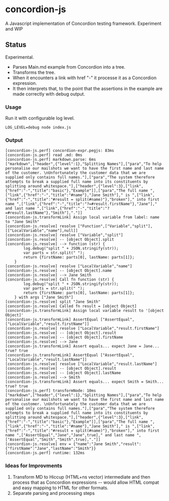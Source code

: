 # concordion-js
A Javascript implementation of Concordion testing framework. Experiment and WIP

## Status

Experimental.

* Parses Main.md example from Concordion into a tree. 
* Transforms the tree. 
* When it encounters a link with href "-" it processe it as a Concordion expression. 
* It then interprets that, to the point that the assertions in the example are made correctly with debug output.

### Usage

Run it with configurable log level.

`LOG_LEVEL=debug node index.js`

### Output

```
[concordion-js.perf] concordion-expr.pegjs: 83ms
[concordion-js.perf] read .md: 0ms
[concordion-js.perf] markdown.parse: 6ms
["markdown",["header",{"level":1},"Splitting Names"],["para","To help personalise our mailshots we want to have the first name and last name of the customer. \nUnfortunately the customer data that we are supplied only contains full names."],["para","The system therefore attempts to break a supplied full name into its constituents by splitting around whitespace."],["header",{"level":3},["link",{"href":"-","title":"basic"},"Example"]],["para","The full name ",["link",{"href":"-","title":"#name"},"Jane Smith"]," is ",["link",{"href":"-","title":"#result = split(#name)"},"broken"]," into first name ",["link",{"href":"-","title":"?=#result.firstName"},"Jane"]," and last name ",["link",{"href":"-","title":"?=#result.lastName"},"Smith"],"."]]
[concordion-js.transformLink] Assign local variable from label: name to "Jane Smith"
[concordion-js.resolve] resolve ["Function",["Variable","split"],[["LocalVariable","name"],null]]
[concordion-js.resolve] resolve ["Variable","split"]
[concordion-js.resolve] -- [object Object].split
[concordion-js.resolve] --> function (str) {
		log.debug("split " + JSON.stringify(str));
		var parts = str.split(" ");
		return {firstName: parts[0], lastName: parts[1]};
	}
[concordion-js.resolve] resolve ["LocalVariable","name"]
[concordion-js.resolve] -- [object Object].name
[concordion-js.resolve] --> Jane Smith
[concordion-js.resolve] Call fn function (str) {
		log.debug("split " + JSON.stringify(str));
		var parts = str.split(" ");
		return {firstName: parts[0], lastName: parts[1]};
	} with args ["Jane Smith"]
[concordion-js.resolve] split "Jane Smith"
[concordion-js.resolve] Called fn result = [object Object]
[concordion-js.transformLink] Assign local variable result to '[object Object]'
[concordion-js.transformLink] AssertEqual ["AssertEqual",["LocalVariable","result.firstName"]]
[concordion-js.resolve] resolve ["LocalVariable","result.firstName"]
[concordion-js.resolve] -- [object Object].result
[concordion-js.resolve] -- [object Object].firstName
[concordion-js.resolve] --> Jane
[concordion-js.transformLink] Assert equals... expect Jane = Jane... true? true
[concordion-js.transformLink] AssertEqual ["AssertEqual",["LocalVariable","result.lastName"]]
[concordion-js.resolve] resolve ["LocalVariable","result.lastName"]
[concordion-js.resolve] -- [object Object].result
[concordion-js.resolve] -- [object Object].lastName
[concordion-js.resolve] --> Smith
[concordion-js.transformLink] Assert equals... expect Smith = Smith... true? true
[concordion-js.perf] transformNode: 10ms
["markdown",["header",{"level":1},"Splitting Names"],["para","To help personalise our mailshots we want to have the first name and last name of the customer. \nUnfortunately the customer data that we are supplied only contains full names."],["para","The system therefore attempts to break a supplied full name into its constituents by splitting around whitespace."],["header",{"level":3},["link",{"href":"-","title":"basic"},"Example"]],["para","The full name ",["link",{"href":"-","title":"#name"},"Jane Smith"]," is ",["link",{"href":"-","title":"#result = split(#name)"},"broken"]," into first name ",["AssertEqual","Jane","Jane",true]," and last name ",["AssertEqual","Smith","Smith",true],"."]]
[concordion-js.resolve] env = {"name":"Jane Smith","result":{"firstName":"Jane","lastName":"Smith"}}
[concordion-js.perf] runtime: 132ms
```


### Ideas for Improvments

1. Transform MD to Hiccup (HTML+ns vector) intermediate and then process that as Concordion expressions -- would allow HTML compat and easy mapping to HTML for other formats.
2. Separate parsing and processing steps
